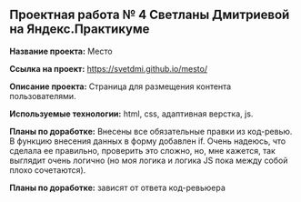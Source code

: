 ## Проектная работа № 4 Светланы Дмитриевой на Яндекс.Практикуме

__Название проекта:__ Место

 __Ссылка на проект:__ https://svetdmi.github.io/mesto/

__Описание проекта:__ Страница для размещения контента пользователями.

__Используемые технологии:__ html, css, адаптивная верстка, js.

__Планы по доработке:__  Внесены все обязательные правки из код-ревью. В функцию внесения данных в форму добавлен if. Очень надеюсь, что сделала ее правильно, проверить это сложно, но, мне кажется, так выглядит очень логично (но моя логика и логика JS пока между собой плохо сочетаются). 


__Планы по доработке:__ зависят от ответа код-ревьюера


